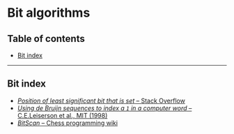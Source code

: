 # Bit algorithms

## Table of contents

* [Bit index](#bit-index)

---

## Bit index

* [*Position of least significant bit that is set* &ndash; Stack Overflow](https://stackoverflow.com/questions/757059/position-of-least-significant-bit-that-is-set/757266)
* [*Using de Bruijn sequences to index a `1` in a computer word* &ndash; C.E.Leiserson et al., MIT (1998)](http://supertech.csail.mit.edu/papers/debruijn.pdf)
* [*BitScan* &ndash; Chess programming wiki](https://www.chessprogramming.org/BitScan)
 <!-- Donald Knuth (2009). The Art of Computer Programming, Volume 4, Fascicle 1: Bitwise tricks & techniques, as Pre-Fascicle 1a postscript, p 10 -->
